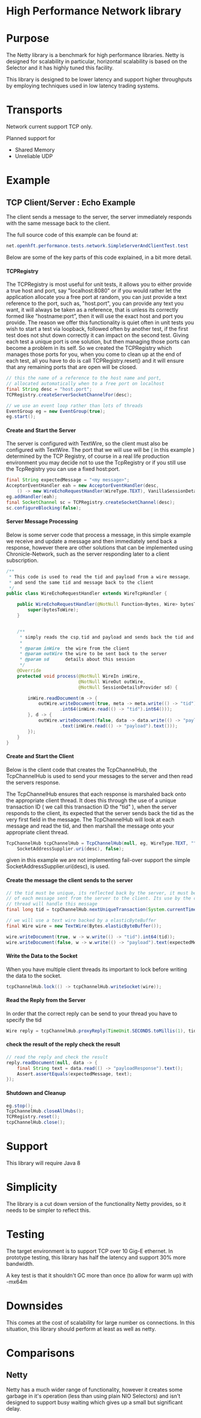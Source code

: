 High Performance Network library
===

# Purpose
The Netty library is a benchmark for high performance libraries. 
    Netty is designed for scalability in particular, horizontal scalability is
    based on the Selector and it has highly tuned this facility.
   
This library is designed to be lower latency and support higher throughputs 
    by employing techniques used in low latency trading systems.
    
# Transports
Network current support TCP only. 
 
Planned support for
* Shared Memory
* Unreliable UDP




# Example
## TCP Client/Server : Echo Example

The client sends a message to the server, the server immediately responds with the same message
back to the client.

The full source code of this example can be found at:

```java
net.openhft.performance.tests.network.SimpleServerAndClientTest.test
```

Below are some of the key parts of this code explained, in a bit more detail.

#### TCPRegistry

The TCPRegistry is most useful for unit tests, it allows you to either provide a true host and port, say "localhost:8080" or if you would
rather let the application allocate you a free port at random, you can just provide a text reference to the port,
such as, "host.port", you can provide any text you want, it will always be taken as a reference,
that is unless its correctly formed like "hostname:port”, then it will use the exact host and port you provide.
The reason we offer this functionality is quiet often in unit tests you wish to start a test via loopback,
followed often by another test, if the first test does not shut down correctly it can impact on the
second test. Giving each test a unique port is one solution, but then managing those ports can become a problem
in its self. So we created the TCPRegistry which manages those ports for you, when you come to clean up at the end
of each test, all you have to do is call TCPRegistry.reset() and it will ensure that any remaining ports that
are open will be closed.

```java
// this the name of a reference to the host name and port,
// allocated automatically when to a free port on localhost
final String desc = "host.port";
TCPRegistry.createServerSocketChannelFor(desc);

// we use an event loop rather than lots of threads
EventGroup eg = new EventGroup(true);
eg.start();
```

#### Create and Start the Server

The server is configured with TextWire, so
the client must also be configured with TextWire. The port that we will use will be ( in this example ) determined
by the TCP Registry, of course in a real life production environment you may decide not to use the
TcpRegistry or if you still use the TcpRegistry you can use a fixed host:port.

```java
final String expectedMessage = "<my message>";
AcceptorEventHandler eah = new AcceptorEventHandler(desc,
    () -> new WireEchoRequestHandler(WireType.TEXT), VanillaSessionDetails::new, 0, 0);
eg.addHandler(eah);
final SocketChannel sc = TCPRegistry.createSocketChannel(desc);
sc.configureBlocking(false);
```

#### Server Message Processing

Below is some server code that process a message, in this simple example we
receive and update a message and then immediately send back a response, however there are
other solutions that can be implemented using Chronicle-Network, such as the server
responding later to a client subscription.


```java
/**
 * This code is used to read the tid and payload from a wire message,
 * and send the same tid and message back to the client
 */
public class WireEchoRequestHandler extends WireTcpHandler {

    public WireEchoRequestHandler(@NotNull Function<Bytes, Wire> bytesToWire) {
        super(bytesToWire);
    }


    /**
     * simply reads the csp,tid and payload and sends back the tid and payload
     *
     * @param inWire  the wire from the client
     * @param outWire the wire to be sent back to the server
     * @param sd      details about this session
     */
    @Override
    protected void process(@NotNull WireIn inWire,
                           @NotNull WireOut outWire,
                           @NotNull SessionDetailsProvider sd) {

        inWire.readDocument(m -> {
            outWire.writeDocument(true, meta -> meta.write(() -> "tid")
                    .int64(inWire.read(() -> "tid").int64()));
        }, d -> {
            outWire.writeDocument(false, data -> data.write(() -> "payloadResponse")
                    .text(inWire.read(() -> "payload").text()));
        });
    }
}
```


#### Create and Start the Client

Below is the client code that creates the TcpChannelHub, the TcpChannelHub is used to send your messages to the server and then read the servers response.

The TcpChannelHub ensures that each response is marshaled back onto the appropriate client thread. It does this through the use of a unique transaction ID ( we call this transaction ID the "tid" ), when the server responds to
the client, its expected that the server sends back the tid as the very first field in the message.
The TcpChannelHub will look at each message and read the tid, and then marshall the message
onto your appropriate client thread.



```java
TcpChannelHub tcpChannelHub = TcpChannelHub(null, eg, WireType.TEXT, "",
    SocketAddressSupplier.uri(desc), false);
```

given in this example we are not implementing fail-over support the simple SocketAddressSupplier.uri(desc), is used.


#### Create the message the client sends to the server
```java
// the tid must be unique, its reflected back by the server, it must be at the start
// of each message sent from the server to the client. Its use by the client to identify which
// thread will handle this message
final long tid = tcpChannelHub.nextUniqueTransaction(System.currentTimeMillis());

// we will use a text wire backed by a elasticByteBuffer
final Wire wire = new TextWire(Bytes.elasticByteBuffer());

wire.writeDocument(true, w -> w.write(() -> "tid").int64(tid));
wire.writeDocument(false, w -> w.write(() -> "payload").text(expectedMessage));
```

#### Write the Data to the Socket
When you have multiple client threads its important to lock before writing the data to the socket.
```java
tcpChannelHub.lock(() -> tcpChannelHub.writeSocket(wire));
```

#### Read the Reply from the Server
In order that the correct reply can be send to your thread you have to specify the tid
```java
Wire reply = tcpChannelHub.proxyReply(TimeUnit.SECONDS.toMillis(1), tid);
```

####  check the result of the reply check the result
```java
// read the reply and check the result
reply.readDocument(null, data -> {
    final String text = data.read(() -> "payloadResponse").text();
    Assert.assertEquals(expectedMessage, text);
});
```


#### Shutdown and Cleanup
```java
eg.stop();
TcpChannelHub.closeAllHubs();
TCPRegistry.reset();
tcpChannelHub.close();
```

# Support
This library will require Java 8

# Simplicity
The library is a cut down version of the functionality Netty provides,
    so it needs to be simpler to reflect this.

# Testing
The target environment is to support TCP over 10 Gig-E ethernet.  In prototype
    testing, this library has half the latency and support 30% more bandwidth.

A key test is that it shouldn't GC more than once (to allow for warm up) with -mx64m

# Downsides
This comes at the cost of scalability for large number os connections.
     In this situation, this library should perform at least as well as netty.

# Comparisons

## Netty
Netty has a much wider range of functionality, however it creates some
   garbage in it's operation (less than using plain NIO Selectors) and isn't
   designed to support busy waiting which gives up a small but significant delay.


